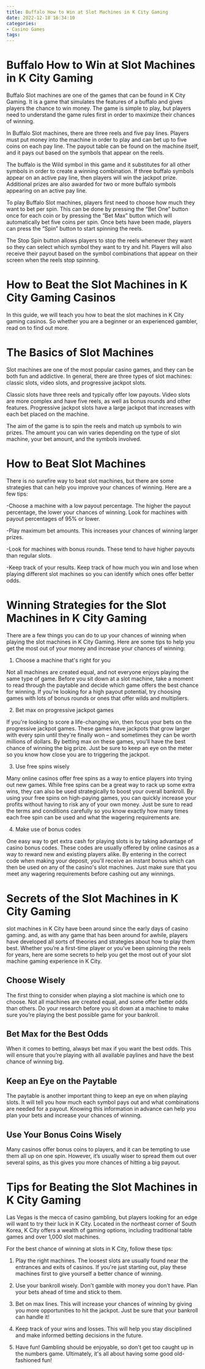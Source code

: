 ```yaml
---
title: Buffalo How to Win at Slot Machines in K City Gaming
date: 2022-12-18 16:34:10
categories:
- Casino Games
tags:
---
```



#  Buffalo How to Win at Slot Machines in K City Gaming

Buffalo Slot machines are one of the games that can be found in K City Gaming. It is a game that simulates the features of a buffalo and gives players the chance to win money. The game is simple to play, but players need to understand the game rules first in order to maximize their chances of winning.

In Buffalo Slot machines, there are three reels and five pay lines. Players must put money into the machine in order to play and can bet up to five coins on each pay line. The payout table can be found on the machine itself, and it pays out based on the symbols that appear on the reels.

The buffalo is the Wild symbol in this game and it substitutes for all other symbols in order to create a winning combination. If three buffalo symbols appear on an active pay line, then players will win the jackpot prize. Additional prizes are also awarded for two or more buffalo symbols appearing on an active pay line.

To play Buffalo Slot machines, players first need to choose how much they want to bet per spin. This can be done by pressing the “Bet One” button once for each coin or by pressing the “Bet Max” button which will automatically bet five coins per spin. Once bets have been made, players can press the “Spin” button to start spinning the reels.

The Stop Spin button allows players to stop the reels whenever they want so they can select which symbol they want to try and hit. Players will also receive their payout based on the symbol combinations that appear on their screen when the reels stop spinning.

#  How to Beat the Slot Machines in K City Gaming Casinos

In this guide, we will teach you how to beat the slot machines in K City gaming casinos. So whether you are a beginner or an experienced gambler, read on to find out more.

# The Basics of Slot Machines

Slot machines are one of the most popular casino games, and they can be both fun and addictive. In general, there are three types of slot machines: classic slots, video slots, and progressive jackpot slots.

Classic slots have three reels and typically offer low payouts. Video slots are more complex and have five reels, as well as bonus rounds and other features. Progressive jackpot slots have a large jackpot that increases with each bet placed on the machine.

The aim of the game is to spin the reels and match up symbols to win prizes. The amount you can win varies depending on the type of slot machine, your bet amount, and the symbols involved.

# How to Beat Slot Machines

There is no surefire way to beat slot machines, but there are some strategies that can help you improve your chances of winning. Here are a few tips:

-Choose a machine with a low payout percentage. The higher the payout percentage, the lower your chances of winning. Look for machines with payout percentages of 95% or lower.

-Play maximum bet amounts. This increases your chances of winning larger prizes.

-Look for machines with bonus rounds. These tend to have higher payouts than regular slots.

-Keep track of your results. Keep track of how much you win and lose when playing different slot machines so you can identify which ones offer better odds.

#  Winning Strategies for the Slot Machines in K City Gaming

There are a few things you can do to up your chances of winning when playing the slot machines in K City Gaming. Here are some tips to help you get the most out of your money and increase your chances of winning:

1. Choose a machine that's right for you

Not all machines are created equal, and not everyone enjoys playing the same type of game. Before you sit down at a slot machine, take a moment to read through the paytable and decide which game offers the best chance for winning. If you're looking for a high payout potential, try choosing games with lots of bonus rounds or ones that offer wilds and multipliers.

2. Bet max on progressive jackpot games

If you're looking to score a life-changing win, then focus your bets on the progressive jackpot games. These games have jackpots that grow larger with every spin until they're finally won – and sometimes they can be worth millions of dollars. By betting max on these games, you'll have the best chance of winning the big prize. Just be sure to keep an eye on the meter so you know how close you are to triggering the jackpot.

3. Use free spins wisely

Many online casinos offer free spins as a way to entice players into trying out new games. While free spins can be a great way to rack up some extra wins, they can also be used strategically to boost your overall bankroll. By using your free spins on high-paying games, you can quickly increase your profits without having to risk any of your own money. Just be sure to read the terms and conditions carefully so you know exactly how many times each free spin can be used and what the wagering requirements are.

4. Make use of bonus codes

One easy way to get extra cash for playing slots is by taking advantage of casino bonus codes. These codes are usually offered by online casinos as a way to reward new and existing players alike. By entering in the correct code when making your deposit, you'll receive an instant bonus which can then be used on any of the casino's slot machines. Just make sure that you meet any wagering requirements before cashing out any winnings.

#  Secrets of the Slot Machines in K City Gaming

 slot machines in K City have been around since the early days of casino gaming. and, as with any game that has been around for awhile, players have developed all sorts of theories and strategies about how to play them best. Whether you’re a first-time player or you’ve been spinning the reels for years, here are some secrets to help you get the most out of your slot machine gaming experience in K City.

## Choose Wisely

The first thing to consider when playing a slot machine is which one to choose. Not all machines are created equal, and some offer better odds than others. Do your research before you sit down at a machine to make sure you’re playing the best possible game for your bankroll.

## Bet Max for the Best Odds

When it comes to betting, always bet max if you want the best odds. This will ensure that you’re playing with all available paylines and have the best chance of winning big.

## Keep an Eye on the Paytable

The paytable is another important thing to keep an eye on when playing slots. It will tell you how much each symbol pays out and what combinations are needed for a payout. Knowing this information in advance can help you plan your bets and increase your chances of winning.

## Use Your Bonus Coins Wisely

Many casinos offer bonus coins to players, and it can be tempting to use them all up on one spin. However, it’s usually wiser to spread them out over several spins, as this gives you more chances of hitting a big payout.

#  Tips for Beating the Slot Machines in K City Gaming

Las Vegas is the mecca of casino gambling, but players looking for an edge will want to try their luck in K City. Located in the northeast corner of South Korea, K City offers a wealth of gaming options, including traditional table games and over 1,000 slot machines.

For the best chance of winning at slots in K City, follow these tips:

1. Play the right machines. The loosest slots are usually found near the entrances and exits of casinos. If you're just starting out, play these machines first to give yourself a better chance of winning.

2. Use your bankroll wisely. Don't gamble with money you don't have. Plan your bets ahead of time and stick to them.

3. Bet on max lines. This will increase your chances of winning by giving you more opportunities to hit the jackpot. Just be sure that your bankroll can handle it!

4. Keep track of your wins and losses. This will help you stay disciplined and make informed betting decisions in the future.

5. Have fun! Gambling should be enjoyable, so don't get too caught up in the numbers game. Ultimately, it's all about having some good old-fashioned fun!